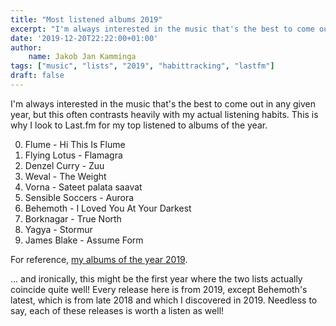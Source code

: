 ```yaml
---
title: "Most listened albums 2019"
excerpt: "I'm always interested in the music that's the best to come out in any given year, but this often contrasts heavily with my actual listening habits. This is why I look to Last.fm for my top listened to albums of the year."
date: '2019-12-20T22:22:00+01:00'
author:
    name: Jakob Jan Kamminga
tags: ["music", "lists", "2019", "habittracking", "lastfm"]
draft: false
---
```


I'm always interested in the music that's the best to come out in any given year, but this often contrasts heavily with my actual listening habits. This is why I look to Last.fm for my top listened to albums of the year.

0. Flume - Hi This Is Flume
0. Flying Lotus - Flamagra
0. Denzel Curry - Zuu
0. Weval - The Weight
0. Vorna - Sateet palata saavat
0. Sensible Soccers - Aurora
0. Behemoth - I Loved You At Your Darkest
0. Borknagar - True North
0. Yagya - Stormur
0. James Blake - Assume Form

For reference, [my albums of the year 2019](../aoty2019/).

... and ironically, this might be the first year where the two lists actually coincide quite well! Every release here is from 2019, except Behemoth's latest, which is from late 2018 and which I discovered in 2019. Needless to say, each of these releases is worth a listen as well!